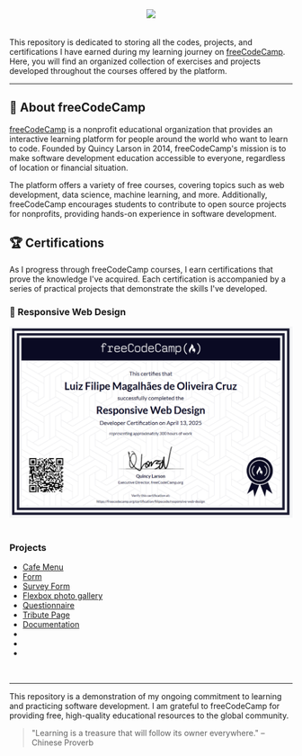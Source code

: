 <div align="center">
    <img src="https://upload.wikimedia.org/wikipedia/commons/3/39/FreeCodeCamp_logo.png" width="900">
</div>

<br>

This repository is dedicated to storing all the codes, projects, and certifications I have earned during my learning journey on <a href="https://www.freecodecamp.org/">freeCodeCamp</a>. Here, you will find an organized collection of exercises and projects developed throughout the courses offered by the platform.

---

## 🏫 About freeCodeCamp

<a href="https://www.freecodecamp.org/">freeCodeCamp</a> is a nonprofit educational organization that provides an interactive learning platform for people around the world who want to learn to code. Founded by Quincy Larson in 2014, freeCodeCamp's mission is to make software development education accessible to everyone, regardless of location or financial situation.

The platform offers a variety of free courses, covering topics such as web development, data science, machine learning, and more. Additionally, freeCodeCamp encourages students to contribute to open source projects for nonprofits, providing hands-on experience in software development.

## 🏆 Certifications

As I progress through freeCodeCamp courses, I earn certifications that prove the knowledge I've acquired. Each certification is accompanied by a series of practical projects that demonstrate the skills I've developed.

### 📜 Responsive Web Design

<div align="center">
    <img src="Certifications/responsiveWebDesign.png" width="720">
</div>

<br>

### Projects

- [Cafe Menu](https://filipecode-03.github.io/cafemenu/index.html)
- [Form](https://filipecode-03.github.io/form/index.html)
- [Survey Form](https://filipecode-03.github.io/surveyForm/index.html)
- [Flexbox photo gallery](https://filipecode-03.github.io/flexboxphotogallery/index.html)
- [Questionnaire](https://filipecode-03.github.io/questionnaire/index.html)
- [Tribute Page](https://filipecode-03.github.io/tributePage/)
- [Documentation](https://filipecode-03.github.io/documentation/index.html)
- []()
- []()
- []()

<br>

---

This repository is a demonstration of my ongoing commitment to learning and practicing software development. I am grateful to freeCodeCamp for providing free, high-quality educational resources to the global community.

> "Learning is a treasure that will follow its owner everywhere." – Chinese Proverb